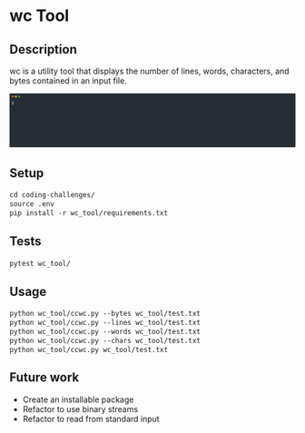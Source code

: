 # wc Tool

## Description
wc is a utility tool that displays the number of lines, words, characters, and bytes contained in an input file.

![Alt text](demo.svg)
## Setup
```
cd coding-challenges/
source .env
pip install -r wc_tool/requirements.txt
```
## Tests
`pytest wc_tool/`
## Usage
```
python wc_tool/ccwc.py --bytes wc_tool/test.txt
python wc_tool/ccwc.py --lines wc_tool/test.txt
python wc_tool/ccwc.py --words wc_tool/test.txt
python wc_tool/ccwc.py --chars wc_tool/test.txt
python wc_tool/ccwc.py wc_tool/test.txt
```

## Future work
- Create an installable package
- Refactor to use binary streams
- Refactor to read from standard input